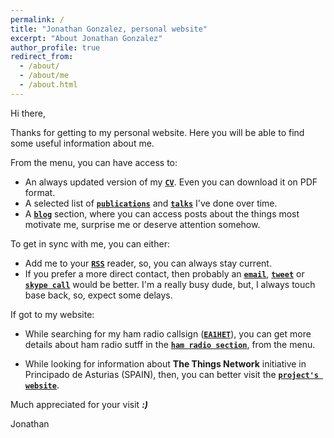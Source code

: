 ```yaml
---
permalink: /
title: "Jonathan Gonzalez, personal website"
excerpt: "About Jonathan Gonzalez"
author_profile: true
redirect_from: 
  - /about/
  - /about/me
  - /about.html
---
```


Hi there, 

Thanks for getting to my personal website. Here you will be able to find some useful information about me. 

From the menu, you can have access to:

- An always updated version of my **[`CV`](cv/)**. Even you can download it on PDF format.
- A selected list of **[`publications`](publications/)** and **[`talks`](talks/)** I've done over time. 
- A **[`blog`](year-archive/)** section, where you can access posts about the things most motivate me, surprise me or deserve attention somehow. 

To get in sync with me, you can either:

- Add me to your **[`RSS`](feed.xml)** reader, so, you can always stay current. 
- If you prefer a more direct contact, then probably an **[`email`](mailto:j@0x30.io)**, **[`tweet`](https://twitter.com/ea1het)** or **[`skype call`](skype:ea1het?call)** would be better. I'm a really busy dude, but, I always touch base back, so, expect some delays. 

If got to my website:

   - While searching for my ham radio callsign (**[`EA1HET`](hamradio/)**), you can get more details about ham radio sutff in the **[`ham radio section`](hamradio/)**, from the menu.

   - While looking for information about **The Things Network** initiative in Principado de Asturias (SPAIN), then, you can better visit the **[`project's website`](http://asturias-iot.github.io)**. 

Much appreciated for your visit _**:)**_

Jonathan